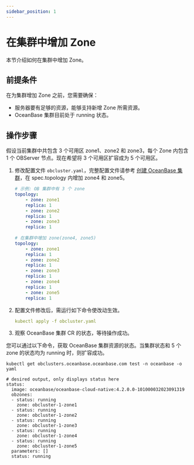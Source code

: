 ```yaml
---
sidebar_position: 1
---
```


# 在集群中增加 Zone

本节介绍如何在集群中增加 Zone。

## 前提条件

在为集群增加 Zone 之前，您需要确保：

* 服务器要有足够的资源，能够支持新增 Zone 所需资源。
* OceanBase 集群目前处于 running 状态。

## 操作步骤

假设当前集群中共包含 3 个可用区 zone1、zone2 和 zone3，每个 Zone 内包含 1 个 OBServer 节点。现在希望将 3 个可用区扩容成为 5 个可用区。

1. 修改配置文件 `obcluster.yaml`，完整配置文件请参考 [创建 OceanBase 集群](../200.create-cluster.md)，在 spec.topology 内增加 zone4 和 zone5。

    ```yaml
    # 示例: OB 集群中有 3 个 zone
    topology:
        - zone: zone1
        replica: 1
        - zone: zone2
        replica: 1
        - zone: zone3
        replica: 1
            
    # 在集群中增加 zone(zone4, zone5)
    topology:
        - zone: zone1
        replica: 1
        - zone: zone2
        replica: 1
        - zone: zone3
        replica: 1
        - zone: zone4
        replica: 1
        - zone: zone5
        replica: 1
    ```

2. 配置文件修改后，需运行如下命令使改动生效。

    ```yaml
    kubectl apply -f obcluster.yaml
    ```

3. 观察 OceanBase 集群 CR 的状态，等待操作成功。

您可以通过以下命令，获取 OceanBase 集群资源的状态。当集群状态和 5 个 zone 的状态均为 running 时，则扩容成功。

```shell
kubectl get obclusters.oceanbase.oceanbase.com test -n oceanbase -o yaml

# desired output, only displays status here
status:
  image: oceanbase/oceanbase-cloud-native:4.2.0.0-101000032023091319
  obzones:
  - status: running
    zone: obcluster-1-zone1
  - status: running
    zone: obcluster-1-zone2
  - status: running
    zone: obcluster-1-zone3
  - status: running
    zone: obcluster-1-zone4
  - status: running
    zone: obcluster-1-zone5
  parameters: []
  status: running
```
